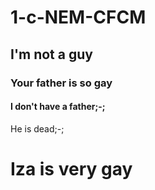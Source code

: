 # 1-c-NEM-CFCM
## I'm not a guy
### Your father is so gay
#### I don't have a father;-;
He is dead;-;
# Iza is very gay
